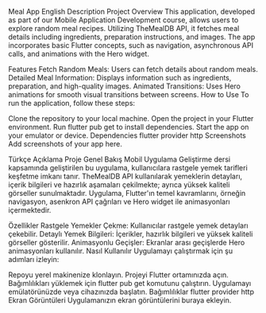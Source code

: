 Meal App
English Description
Project Overview
This application, developed as part of our Mobile Application Development course, allows users to explore random meal recipes. Utilizing TheMealDB API, it fetches meal details including ingredients, preparation instructions, and images. The app incorporates basic Flutter concepts, such as navigation, asynchronous API calls, and animations with the Hero widget.

Features
Fetch Random Meals: Users can fetch details about random meals.
Detailed Meal Information: Displays information such as ingredients, preparation, and high-quality images.
Animated Transitions: Uses Hero animations for smooth visual transitions between screens.
How to Use
To run the application, follow these steps:

Clone the repository to your local machine.
Open the project in your Flutter environment.
Run flutter pub get to install dependencies.
Start the app on your emulator or device.
Dependencies
flutter
provider
http
Screenshots
Add screenshots of your app here.

Türkçe Açıklama
Proje Genel Bakış
Mobil Uygulama Geliştirme dersi kapsamında geliştirilen bu uygulama, kullanıcılara rastgele yemek tarifleri keşfetme imkanı tanır. TheMealDB API kullanılarak yemeklerin detayları, içerik bilgileri ve hazırlık aşamaları çekilmekte; ayrıca yüksek kaliteli görseller sunulmaktadır. Uygulama, Flutter'ın temel kavramlarını, örneğin navigasyon, asenkron API çağrıları ve Hero widget ile animasyonları içermektedir.

Özellikler
Rastgele Yemekler Çekme: Kullanıcılar rastgele yemek detayları çekebilir.
Detaylı Yemek Bilgileri: İçerikler, hazırlık bilgileri ve yüksek kaliteli görseller gösterilir.
Animasyonlu Geçişler: Ekranlar arası geçişlerde Hero animasyonları kullanılır.
Nasıl Kullanılır
Uygulamayı çalıştırmak için şu adımları izleyin:

Repoyu yerel makinenize klonlayın.
Projeyi Flutter ortamınızda açın.
Bağımlılıkları yüklemek için flutter pub get komutunu çalıştırın.
Uygulamayı emülatörünüzde veya cihazınızda başlatın.
Bağımlılıklar
flutter
provider
http
Ekran Görüntüleri
Uygulamanızın ekran görüntülerini buraya ekleyin.
